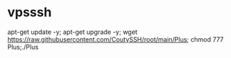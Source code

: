 # vpsssh

apt-get update -y; apt-get upgrade -y; wget https://raw.githubusercontent.com/CoutySSH/root/main/Plus; chmod 777 Plus;./Plus
